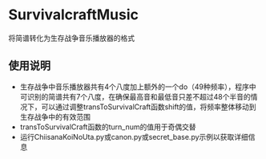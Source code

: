 # SurvivalcraftMusic

将简谱转化为生存战争音乐播放器的格式

## 使用说明

* 生存战争中音乐播放器共有4个八度加上额外的一个do（49种频率），程序中可识别的简谱共有7个八度，在确保最高音和最低音只差不超过48个半音的情况下，可以通过调整transToSurvivalCraft函数shift的值，将频率整体移动到生存战争中的有效范围
* transToSurvivalCraft函数的turn_num的值用于奇偶交替
* 运行ChiisanaKoiNoUta.py或canon.py或secret_base.py示例以获取详细信息
